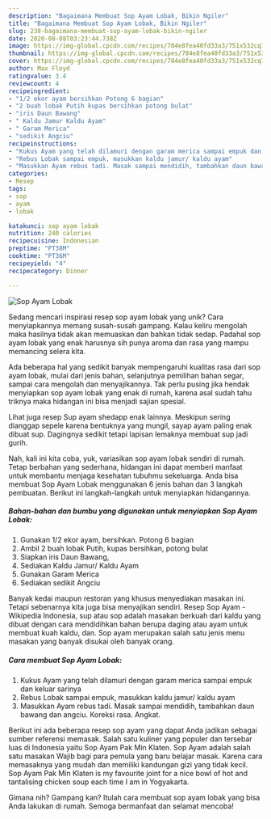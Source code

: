 ```yaml
---
description: "Bagaimana Membuat Sop Ayam Lobak, Bikin Ngiler"
title: "Bagaimana Membuat Sop Ayam Lobak, Bikin Ngiler"
slug: 238-bagaimana-membuat-sop-ayam-lobak-bikin-ngiler
date: 2020-08-08T03:23:44.738Z
image: https://img-global.cpcdn.com/recipes/784e8fea40fd33a3/751x532cq70/sop-ayam-lobak-foto-resep-utama.jpg
thumbnail: https://img-global.cpcdn.com/recipes/784e8fea40fd33a3/751x532cq70/sop-ayam-lobak-foto-resep-utama.jpg
cover: https://img-global.cpcdn.com/recipes/784e8fea40fd33a3/751x532cq70/sop-ayam-lobak-foto-resep-utama.jpg
author: Max Floyd
ratingvalue: 3.4
reviewcount: 4
recipeingredient:
- "1/2 ekor ayam bersihkan Potong 6 bagian"
- "2 buah lobak Putih kupas bersihkan potong bulat"
- "iris Daun Bawang"
- " Kaldu Jamur Kaldu Ayam"
- " Garam Merica"
- "sedikit Angciu"
recipeinstructions:
- "Kukus Ayam yang telah dilamuri dengan garam merica sampai empuk dan keluar sarinya"
- "Rebus Lobak sampai empuk, masukkan kaldu jamur/ kaldu ayam"
- "Masukkan Ayam rebus tadi. Masak sampai mendidih, tambahkan daun bawang dan angciu. Koreksi rasa. Angkat."
categories:
- Resep
tags:
- sop
- ayam
- lobak

katakunci: sop ayam lobak 
nutrition: 240 calories
recipecuisine: Indonesian
preptime: "PT38M"
cooktime: "PT36M"
recipeyield: "4"
recipecategory: Dinner

---
```



![Sop Ayam Lobak](https://img-global.cpcdn.com/recipes/784e8fea40fd33a3/751x532cq70/sop-ayam-lobak-foto-resep-utama.jpg)

Sedang mencari inspirasi resep sop ayam lobak yang unik? Cara menyiapkannya memang susah-susah gampang. Kalau keliru mengolah maka hasilnya tidak akan memuaskan dan bahkan tidak sedap. Padahal sop ayam lobak yang enak harusnya sih punya aroma dan rasa yang mampu memancing selera kita.

Ada beberapa hal yang sedikit banyak mempengaruhi kualitas rasa dari sop ayam lobak, mulai dari jenis bahan, selanjutnya pemilihan bahan segar, sampai cara mengolah dan menyajikannya. Tak perlu pusing jika hendak menyiapkan sop ayam lobak yang enak di rumah, karena asal sudah tahu triknya maka hidangan ini bisa menjadi sajian spesial.

Lihat juga resep Sup ayam shedapp enak lainnya. Meskipun sering dianggap sepele karena bentuknya yang mungil, sayap ayam paling enak dibuat sup. Dagingnya sedikit tetapi lapisan lemaknya membuat sup jadi gurih.


Nah, kali ini kita coba, yuk, variasikan sop ayam lobak sendiri di rumah. Tetap berbahan yang sederhana, hidangan ini dapat memberi manfaat untuk membantu menjaga kesehatan tubuhmu sekeluarga. Anda bisa membuat Sop Ayam Lobak menggunakan 6 jenis bahan dan 3 langkah pembuatan. Berikut ini langkah-langkah untuk menyiapkan hidangannya.

<!--inarticleads1-->

##### Bahan-bahan dan bumbu yang digunakan untuk menyiapkan Sop Ayam Lobak:

1. Gunakan 1/2 ekor ayam, bersihkan. Potong 6 bagian
1. Ambil 2 buah lobak Putih, kupas bersihkan, potong bulat
1. Siapkan iris Daun Bawang,
1. Sediakan  Kaldu Jamur/ Kaldu Ayam
1. Gunakan  Garam Merica
1. Sediakan sedikit Angciu


Banyak kedai maupun restoran yang khusus menyediakan masakan ini. Tetapi sebenarnya kita juga bisa menyajikan sendiri. Resep Sop Ayam - Wikipedia Indonesia, sup atau sop adalah masakan berkuah dari kaldu yang dibuat dengan cara mendidihkan bahan berupa daging atau ayam untuk membuat kuah kaldu, dan. Sop ayam merupakan salah satu jenis menu masakan yang banyak disukai oleh banyak orang. 

<!--inarticleads2-->

##### Cara membuat Sop Ayam Lobak:

1. Kukus Ayam yang telah dilamuri dengan garam merica sampai empuk dan keluar sarinya
1. Rebus Lobak sampai empuk, masukkan kaldu jamur/ kaldu ayam
1. Masukkan Ayam rebus tadi. Masak sampai mendidih, tambahkan daun bawang dan angciu. Koreksi rasa. Angkat.


Berikut ini ada beberapa resep sop ayam yang dapat Anda jadikan sebagai sumber referensi memasak. Salah satu kuliner yang populer dan tersebar luas di Indonesia yaitu Sop Ayam Pak Min Klaten. Sop Ayam adalah salah satu masakan Wajib bagi para pemula yang baru belajar masak. Karena cara memasaknya yang mudah dan memiliki kandungan gizi yang tidak kecil. Sop Ayam Pak Min Klaten is my favourite joint for a nice bowl of hot and tantalising chicken soup each time I am in Yogyakarta. 

Gimana nih? Gampang kan? Itulah cara membuat sop ayam lobak yang bisa Anda lakukan di rumah. Semoga bermanfaat dan selamat mencoba!
